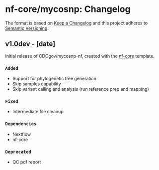 # nf-core/mycosnp: Changelog

The format is based on [Keep a Changelog](https://keepachangelog.com/en/1.0.0/)
and this project adheres to [Semantic Versioning](https://semver.org/spec/v2.0.0.html).

## v1.0dev - [date]

Initial release of CDCgov/mycosnp-nf, created with the [nf-core](https://nf-co.re/) template.

### `Added`

*   Support for phylogenetic tree generation
*   Skip samples capability
*   Skip variant calling and analysis (run reference prep and mapping)
### `Fixed`

*   Intermediate file cleanup
### `Dependencies`

*   Nextflow
*   nf-core
### `Deprecated`

*   QC pdf report